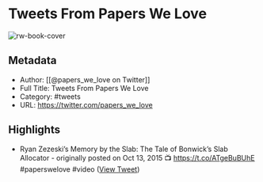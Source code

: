 # Tweets From Papers We Love

![rw-book-cover](https://pbs.twimg.com/profile_images/428869120654704641/0YPdY_em.png)

## Metadata
- Author: [[@papers_we_love on Twitter]]
- Full Title: Tweets From Papers We Love
- Category: #tweets
- URL: https://twitter.com/papers_we_love

## Highlights
- Ryan Zezeski’s Memory by the Slab: The Tale of Bonwick’s Slab Allocator - originally posted on Oct 13, 2015 
  📺 https://t.co/ATgeBuBUhE
  #paperswelove #video ([View Tweet](https://twitter.com/papers_we_love/status/1524362459754213376))
